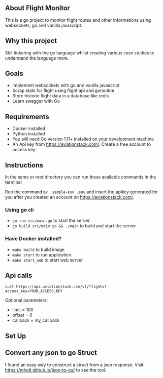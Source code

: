 
## About Flight Monitor
This is a go project to monitor flight routes and other informations using websockets, go and vanilla javascript. 

## Why this project
Still tinkering with the go language whilst creating various case studies to understand the language more. 

## Goals
- Implement websockets with go and vanilla javascript
- Scrap stats for flight using flight api and goroutine
- Store historic flight data in a database like redis 
- Learn swagger with Go

## Requirements
-   Docker installed
-   Python installed
-   You will need Go version 1.11+ installed on your development machine
-   An Api key from https://aviationstack.com/. Create a free account to access key.


## Instructions
In the same or root directory you can run these available commands in the terminal

Run the command `mv .sample-env .env` and insert the apikey generated for you after you created an account on https://aviationstack.com/.

### Using go cli
-   `go run src/main.go` to start the server
-   `go build src/main.go && ./main` to build and start the server

###  Have Docker installed? 
-  `make build` to build image
-  `make start` to run application
-   `make start_web` to start web server
## Api calls
`curl https://api.aviationstack.com/v1/flights?access_key=YOUR_ACCESS_KEY`

Optional parameters:
- limit = 100
- offset = 0
- callback = my_callback


## Set Up

## Convert any json to go Struct
I found an easy way to construct a struct from a json response. Visit https://mholt.github.io/json-to-go/ to see the tool.
